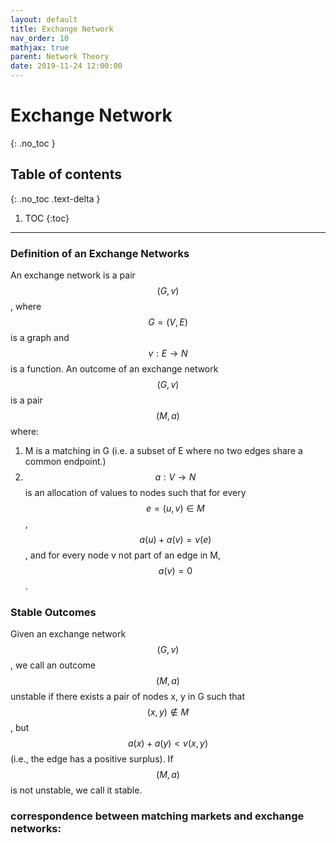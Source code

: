```yaml
---
layout: default
title: Exchange Network
nav_order: 10
mathjax: true
parent: Network Theory
date: 2019-11-24 12:00:00
---
```


# Exchange Network

{: .no_toc }

## Table of contents
{: .no_toc .text-delta }

1. TOC
{:toc}

--- 
 
### Definition of an Exchange Networks
An exchange network is a pair $$(G, v)$$, where $$G = (V, E)$$
is a graph and $$v : E \rightarrow N$$ is a function. An outcome of an exchange network
$$(G, v)$$ is a pair $$(M, a)$$ where:
1. M is a matching in G (i.e. a subset of E where no two edges share a
common endpoint.)
2. $$a : V \rightarrow N$$ is an allocation of values to nodes such that for every $$e =
(u, v) \in M$$, $$a(u) + a(v) = v(e)$$, and for every node v not part of an edge
in M, $$a(v) = 0$$.

### Stable Outcomes
Given an exchange network $$(G, v)$$, we call an outcome $$(M, a)$$
unstable if there exists a pair of nodes x, y in G such that $$(x, y) \notin M$$, but
$$a(x) + a(y) < v(x, y)$$  (i.e., the edge has a positive surplus). If $$(M, a)$$ is not
unstable, we call it stable.

### correspondence between matching markets and exchange networks: